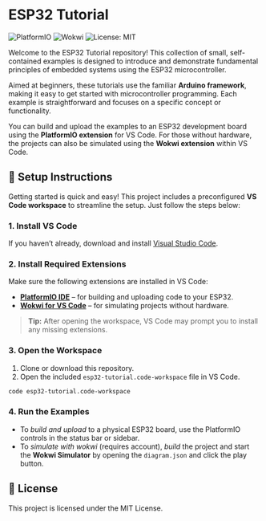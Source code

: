 # ESP32 Tutorial

![PlatformIO](https://img.shields.io/badge/platformio-ready-orange?logo=platformio)
![Wokwi](https://img.shields.io/badge/wokwi-supported-green?logo=wokwi)
![License: MIT](https://img.shields.io/badge/license-MIT-blue.svg)

Welcome to the ESP32 Tutorial repository! This collection of small, self-contained examples is designed to introduce and demonstrate fundamental principles of embedded systems using the ESP32 microcontroller.

Aimed at beginners, these tutorials use the familiar **Arduino framework**, making it easy to get started with microcontroller programming. Each example is straightforward and focuses on a specific concept or functionality.

You can build and upload the examples to an ESP32 development board using the **PlatformIO extension** for VS Code. For those without hardware, the projects can also be simulated using the **Wokwi extension** within VS Code.

## 🚀 Setup Instructions

Getting started is quick and easy! This project includes a preconfigured **VS Code workspace** to streamline the setup. Just follow the steps below:

### 1. **Install VS Code**

If you haven’t already, download and install [Visual Studio Code](https://code.visualstudio.com/).

### 2. **Install Required Extensions**

Make sure the following extensions are installed in VS Code:

- [**PlatformIO IDE**](https://marketplace.visualstudio.com/items?itemName=platformio.platformio-ide) – for building and uploading code to your ESP32.
- [**Wokwi for VS Code**](https://marketplace.visualstudio.com/items?itemName=Wokwi.wokwi-vscode) – for simulating projects without hardware.

> **Tip:** After opening the workspace, VS Code may prompt you to install any missing extensions.

### 3. **Open the Workspace**

1. Clone or download this repository.
2. Open the included `esp32-tutorial.code-workspace` file in VS Code.

```bash
code esp32-tutorial.code-workspace
```

### 4. Run the Examples

- To *build and upload* to a physical ESP32 board, use the PlatformIO controls in the status bar or sidebar.
- To *simulate with wokwi* (requires account), _build_ the project and start the **Wokwi Simulator** by opening the `diagram.json` and click the play button. 



## 📄 License

This project is licensed under the MIT License.
